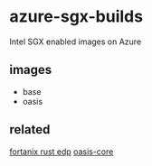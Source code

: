 # azure-sgx-builds

Intel SGX enabled images on Azure

## images

* base
* oasis

## related

[fortanix rust edp](https://github.com/fortanix/rust-sgx)
[oasis-core](https://github.com/oasislabs/oasis-core)
